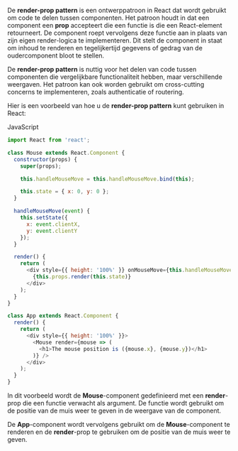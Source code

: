 De **render-prop pattern** is een ontwerppatroon in React dat wordt gebruikt om code te delen tussen componenten. Het patroon houdt in dat een component een **prop** accepteert die een functie is die een React-element retourneert. De component roept vervolgens deze functie aan in plaats van zijn eigen render-logica te implementeren. Dit stelt de component in staat om inhoud te renderen en tegelijkertijd gegevens of gedrag van de oudercomponent bloot te stellen.

De **render-prop pattern** is nuttig voor het delen van code tussen componenten die vergelijkbare functionaliteit hebben, maar verschillende weergaven. Het patroon kan ook worden gebruikt om cross-cutting concerns te implementeren, zoals authenticatie of routering.

Hier is een voorbeeld van hoe u de **render-prop pattern** kunt gebruiken in React:

JavaScript

```javascript
import React from 'react';

class Mouse extends React.Component {
  constructor(props) {
    super(props);

    this.handleMouseMove = this.handleMouseMove.bind(this);

    this.state = { x: 0, y: 0 };
  }

  handleMouseMove(event) {
    this.setState({
      x: event.clientX,
      y: event.clientY
    });
  }

  render() {
    return (
      <div style={{ height: '100%' }} onMouseMove={this.handleMouseMove}>
        {this.props.render(this.state)}
      </div>
    );
  }
}

class App extends React.Component {
  render() {
    return (
      <div style={{ height: '100%' }}>
        <Mouse render={mouse => (
          <h1>The mouse position is ({mouse.x}, {mouse.y})</h1>
        )} />
      </div>
    );
  }
}
```

In dit voorbeeld wordt de **Mouse**-component gedefinieerd met een **render**-prop die een functie verwacht als argument. De functie wordt gebruikt om de positie van de muis weer te geven in de weergave van de component.

De **App**-component wordt vervolgens gebruikt om de **Mouse**-component te renderen en de **render**-prop te gebruiken om de positie van de muis weer te geven.